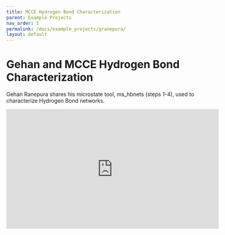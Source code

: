 ```yaml
---
title: MCCE Hydrogen Bond Characterization
parent: Example Projects
nav_order: 1
permalink: /docs/example_projects/granepura/
layout: default
---
```


# Gehan and MCCE Hydrogen Bond Characterization
Gehan Ranepura shares his microstate tool, ms_hbnets (steps 1-4), used to characterize Hydrogen Bond networks.

<iframe width="560" height="315" src="https://www.youtube.com/embed/TmOVLRAeUls" 
title="YouTube video player" frameborder="0" 
allow="accelerometer; autoplay; clipboard-write; encrypted-media; gyroscope; picture-in-picture" 
allowfullscreen></iframe>
